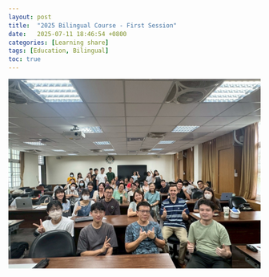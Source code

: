 ```yaml
---
layout: post
title:  "2025 Bilingual Course - First Session"
date:   2025-07-11 18:46:54 +0800
categories: [Learning share]
tags: [Education, Bilingual]
toc: true
---
```


![2025 Bilingual Course - First Session](/assets/img/bilingualicon/kH-bilingual-2025-1st.jpg)
